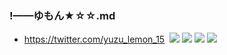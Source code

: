 ### !——ゆもん★☆☆.md
- https://twitter.com/yuzu_lemon_15
![]()
![](https://pbs.twimg.com/media/EE1QH_CWkAMZcHK?format=jpg&name=4096x4096)
![](https://pbs.twimg.com/media/ECVhWgaU0AIFgQt?format=jpg&name=4096x4096)
![](https://pbs.twimg.com/media/EEW7GUfUUAED-VQ?format=jpg&name=4096x4096)
![](https://pbs.twimg.com/media/EEwhjtpUYAE7pvd?format=jpg&name=4096x4096)
